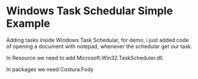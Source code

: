 # Windows Task Schedular Simple Example
 Adding tasks inside Windows Task Schedular, for demo, i just added code of opening a document with notepad, whenever the schedular get our task.
 
 In Resource we need to add Microsoft.Win32.TaskScheduler.dll.
 
 In packages we need Costura.Fody
